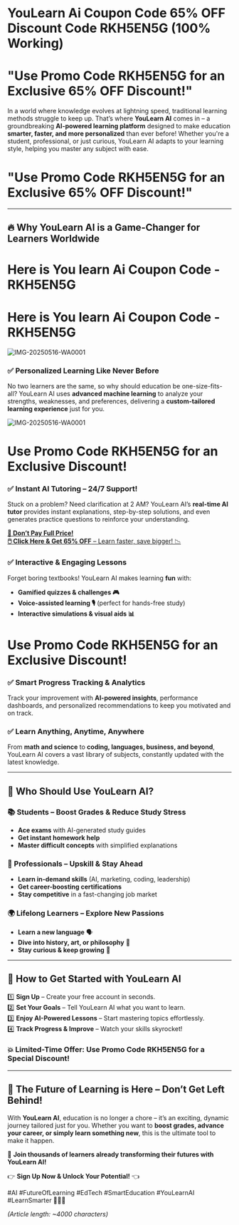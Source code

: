 # YouLearn Ai Coupon Code 65% OFF Discount Code RKH5EN5G (100% Working) 

# "Use Promo Code RKH5EN5G for an Exclusive 65% OFF Discount!"

In a world where knowledge evolves at lightning speed, traditional learning methods struggle to keep up. That’s where **YouLearn AI** comes in – a groundbreaking **AI-powered learning platform** designed to make education **smarter, faster, and more personalized** than ever before! Whether you're a student, professional, or just curious, YouLearn AI adapts to your learning style, helping you master any subject with ease.  


# "Use Promo Code RKH5EN5G for an Exclusive 65% OFF Discount!"

---  

## **🔥 Why YouLearn AI is a Game-Changer for Learners Worldwide**  

# Here is You learn Ai Coupon Code - RKH5EN5G
# Here is You learn Ai Coupon Code - RKH5EN5G

![IMG-20250516-WA0001](https://github.com/user-attachments/assets/c8fc9357-ede2-4f27-b8a0-0ab5971d1b68)



### **✅ Personalized Learning Like Never Before**  
No two learners are the same, so why should education be one-size-fits-all? YouLearn AI uses **advanced machine learning** to analyze your strengths, weaknesses, and preferences, delivering a **custom-tailored learning experience** just for you.  

![IMG-20250516-WA0001](https://github.com/user-attachments/assets/a3993d06-170e-4058-b1ec-aba07a57009a)

# Use Promo Code RKH5EN5G for an Exclusive Discount!

### **✅ Instant AI Tutoring – 24/7 Support!**  
Stuck on a problem? Need clarification at 2 AM? YouLearn AI’s **real-time AI tutor** provides instant explanations, step-by-step solutions, and even generates practice questions to reinforce your understanding.  

[ **🚨 Don’t Pay Full Price!**  
**🖱️ Click Here & Get 65% OFF** – Learn faster, save bigger! 📉  ](https://app.youlearn.ai/?via=muhammad-bilal)

### **✅ Interactive & Engaging Lessons**  
Forget boring textbooks! YouLearn AI makes learning **fun** with:  
- **Gamified quizzes & challenges 🎮**  
- **Voice-assisted learning 🎙️** (perfect for hands-free study)  
- **Interactive simulations & visual aids 📊**  

# Use Promo Code RKH5EN5G for an Exclusive Discount!

### **✅ Smart Progress Tracking & Analytics**  
Track your improvement with **AI-powered insights**, performance dashboards, and personalized recommendations to keep you motivated and on track.  

### **✅ Learn Anything, Anytime, Anywhere**  
From **math and science** to **coding, languages, business, and beyond**, YouLearn AI covers a vast library of subjects, constantly updated with the latest knowledge.  

---  

## **🎯 Who Should Use YouLearn AI?**  

### **📚 Students – Boost Grades & Reduce Study Stress**  
- **Ace exams** with AI-generated study guides  
- **Get instant homework help**  
- **Master difficult concepts** with simplified explanations  

### **💼 Professionals – Upskill & Stay Ahead**  
- **Learn in-demand skills** (AI, marketing, coding, leadership)  
- **Get career-boosting certifications**  
- **Stay competitive** in a fast-changing job market  

### **🌍 Lifelong Learners – Explore New Passions**  
- **Learn a new language** 🗣️  
- **Dive into history, art, or philosophy** 🎨  
- **Stay curious & keep growing** 🌱  

---  

## **🚀 How to Get Started with YouLearn AI**  

1️⃣ **Sign Up** – Create your free account in seconds.  
2️⃣ **Set Your Goals** – Tell YouLearn AI what you want to learn.  
3️⃣ **Enjoy AI-Powered Lessons** – Start mastering topics effortlessly.  
4️⃣ **Track Progress & Improve** – Watch your skills skyrocket!  

### **💥 Limited-Time Offer: Use Promo Code RKH5EN5G for a Special Discount!**  

---  

## **🔮 The Future of Learning is Here – Don’t Get Left Behind!**  

With **YouLearn AI**, education is no longer a chore – it’s an exciting, dynamic journey tailored just for you. Whether you want to **boost grades, advance your career, or simply learn something new**, this is the ultimate tool to make it happen.  

📢 **Join thousands of learners already transforming their futures with YouLearn AI!**  

👉 **Sign Up Now & Unlock Your Potential!** 👈  

#AI #FutureOfLearning #EdTech #SmartEducation #YouLearnAI #LearnSmarter 🚀📖💡  

*(Article length: ~4000 characters)*
